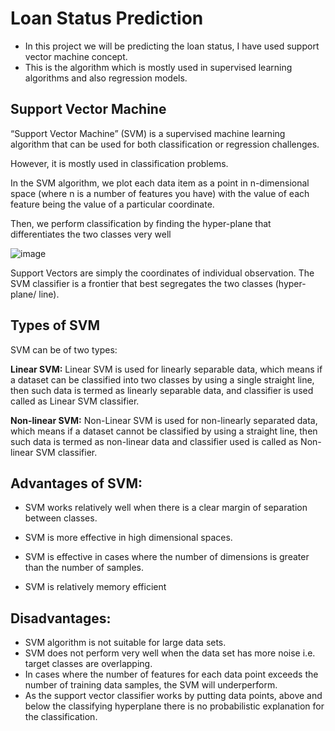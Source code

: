 # Loan Status Prediction
- In this project we will be predicting the loan status, I have used support vector machine concept.
- This is the algorithm which is mostly used in supervised learning algorithms and also regression models.

## Support Vector Machine 

“Support Vector Machine” (SVM) is a supervised machine learning algorithm that can be used for both classification or regression challenges.

However,  it is mostly used in classification problems.

In the SVM algorithm, we plot each data item as a point in n-dimensional space (where n is a number of features you have) with the value of each feature being the value of a particular coordinate.

Then, we perform classification by finding the hyper-plane that differentiates the two classes very well

![image](https://user-images.githubusercontent.com/63282184/135717779-fe7c3c95-43cd-4424-be72-c7343e00f4c5.png)

Support Vectors are simply the coordinates of individual observation. The SVM classifier is a frontier that best segregates the two classes (hyper-plane/ line). 

## Types of SVM
SVM can be of two types:

**Linear SVM:** Linear SVM is used for linearly separable data, which means if a dataset can be classified into two classes by using a single straight line, then such data is termed as linearly separable data, and classifier is used called as Linear SVM classifier.

**Non-linear SVM:** Non-Linear SVM is used for non-linearly separated data, which means if a dataset cannot be classified by using a straight line, then such data is termed as non-linear data and classifier used is called as Non-linear SVM classifier.

## Advantages of SVM:

- SVM works relatively well when there is a clear margin of separation between classes.

- SVM is more effective in high dimensional spaces.
- SVM is effective in cases where the number of dimensions is greater than the number of samples.
- SVM is relatively memory efficient

## Disadvantages:

- SVM algorithm is not suitable for large data sets.
- SVM does not perform very well when the data set has more noise i.e. target classes are overlapping.
- In cases where the number of features for each data point exceeds the number of training data samples, the SVM will underperform.
- As the support vector classifier works by putting data points, above and below the classifying hyperplane there is no probabilistic explanation for the classification.
